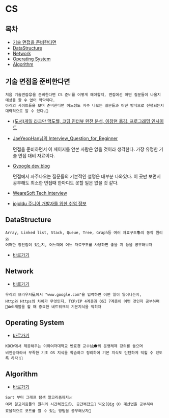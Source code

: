 # CS

## 목차

* [기술 면접을 준비한다면](#기술-면접을-준비한다면)
* [DataStructure](#datastructure)
* [Network](#network)
* [Operating System](#operating-system)
* [Algorithm](#algorithm)

## 기술 면접을 준비한다면

```
처음 기술면접😟을 준비한다면 CS 준비를 어떻게 해야할지, 면접에선 어떤 질문들이 나올지 예상을 할 수 없어 막막하다.
아래의 사이트들을 보며 준비한다면 어느정도 자주 나오는 질문들과 어떤 방식으로 진행되는지 대략적으로 알 수 있다.🙌
```

* [(도서)게일 라크만 맥도웰, 코딩 인터뷰 완전 분석, 이창현 옮김, 프로그래밍 인사이트](https://www.google.com/search?q=%EC%BD%94%EB%94%A9%EC%9D%B8%ED%84%B0%EB%B7%B0+%EC%99%84%EC%A0%84%EB%B6%84%EC%84%9D&oq=%EC%BD%94%EB%94%A9%EC%9D%B8%ED%84%B0&aqs=chrome.2.69i57j0l4j0i10j0l2.4167j0j7&sourceid=chrome&ie=UTF-8)

* [JaeYeopHan님의 Interview_Question_for_Beginner](https://github.com/JaeYeopHan/Interview_Question_for_Beginner)

  면접을 준비하면서 이 페이지를 안본 사람은 없을 것이라 생각한다. 가장 유명한 기술 면접 대비 자료이다.

* [Gyoogle dev blog](https://gyoogle.dev/blog/)

  면접에서 자주나오는 질문들의 기본적인 설명은 대부분 나와있다. 이 곳만 보면서 공부해도 최소한 면접때 한마디도 못할 일은 없을 것 같다.

* [WeareSoft Tech Interview](https://github.com/WeareSoft/tech-interview)

* [jojoldu 주니어 개발자를 위한 취업 정보](https://github.com/jojoldu/junior-recruit-scheduler/blob/master/README.md)

## DataStructure

``` 
Array, Linked list, Stack, Queue, Tree, Graph등 여러 자료구조📚의 동작 원리와
어떠한 장단점이 있는지, 어느때에 어느 자료구조를 사용하면 좋을 지 등을 공부해보자
```

* [바로가기](./DataStructure)

## Network

* [바로가기](./Network)

```
우리의 브라우저💻에서 "www.google.com"을 입력하면 어떤 일이 일어나는지,
Http와 Https의 차이가 무엇인지, TCP/IP 4계층과 OSI 7계층이 어떤 것인지 공부하며
🙌Web개발을 할 때 중요한 네트워크의 기본지식을 익히자
```



## Operating System

* [바로가기](./OS)

```
KOCW에서 제공해주는 이화여자대학교 반효경 교수님🎓의 운영체제 강의를 들으며
비전공자라서 부족한 기초 OS 지식을 학습하고 정리하여 기본 지식도 탄탄하게 익힐 수 있도록 하자!🏃
```

## Algorithm

* [바로가기](./algorithm)

``` 
Sort 부터 그래프 탐색 알고리즘까지📈
여러 알고리즘들의 원리와 시간복잡도🕒, 공간복잡도🔳 빅오(Big O) 계산법을 공부하여
효율적으로 코드를 짤 수 있는 방법을 공부해보자🙋
```



